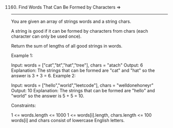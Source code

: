 1160. Find Words That Can Be Formed by Characters  =>
-------------------------------------------------


You are given an array of strings words and a string chars.

A string is good if it can be formed by characters from chars (each character can only be used once).

Return the sum of lengths of all good strings in words.

 

Example 1:

Input: words = ["cat","bt","hat","tree"], chars = "atach"
Output: 6
Explanation: The strings that can be formed are "cat" and "hat" so the answer is 3 + 3 = 6.
Example 2:

Input: words = ["hello","world","leetcode"], chars = "welldonehoneyr"
Output: 10
Explanation: The strings that can be formed are "hello" and "world" so the answer is 5 + 5 = 10.
 

Constraints:

1 <= words.length <= 1000
1 <= words[i].length, chars.length <= 100
words[i] and chars consist of lowercase English letters.

